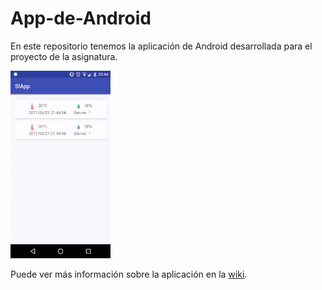 # App-de-Android

En este repositorio tenemos la aplicación de Android desarrollada para el proyecto de la asignatura.

<img src="https://github.com/SIMasterEPCC/App-de-Android/blob/master/art/DemoSIAPP.gif" data-canonical-src="https://github.com/SIMasterEPCC/App-de-Android/blob/master/art/DemoSIAPP.gif" width="160" height="300" />


Puede ver más información sobre la aplicación en la [wiki](https://github.com/SIMasterEPCC/App-de-Android/wiki).
